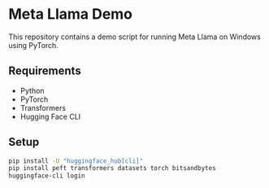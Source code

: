 # Meta Llama Demo

This repository contains a demo script for running Meta Llama on Windows using PyTorch.

## Requirements

- Python
- PyTorch
- Transformers
- Hugging Face CLI

## Setup

```sh
pip install -U "huggingface_hub[cli]"
pip install peft transformers datasets torch bitsandbytes
huggingface-cli login

